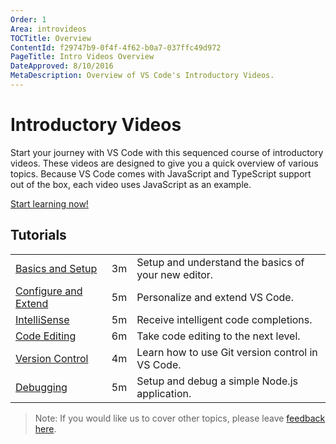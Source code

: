```yaml
---
Order: 1
Area: introvideos
TOCTitle: Overview
ContentId: f29747b9-0f4f-4f62-b0a7-037ffc49d972
PageTitle: Intro Videos Overview
DateApproved: 8/10/2016
MetaDescription: Overview of VS Code's Introductory Videos. 
---
```


# Introductory Videos

Start your journey with VS Code with this sequenced course of introductory videos. These videos are designed to give you a quick overview of various topics. Because VS Code comes with JavaScript and TypeScript support out of the box, each video uses JavaScript as an example. 

[Start learning now!](/docs/introvideos/basics)

## Tutorials

|              |  |  |
------------------------------------- | ------------- | --------------------------------
[Basics and Setup](/docs/introvideos/basics) | 3m | Setup and understand the basics of your new editor. 
[Configure and Extend](/docs/introvideos/configure) | 5m | Personalize and extend VS Code.
[IntelliSense](/docs/introvideos/intellisense) | 5m | Receive intelligent code completions. 
[Code Editing](/docs/introvideos/codeediting) | 6m | Take code editing to the next level. 
[Version Control](/docs/introvideos/versioncontrol) | 4m | Learn how to use Git version control in VS Code.
[Debugging](/docs/introvideos/debugging) | 5m | Setup and debug a simple Node.js application. 

> Note: If you would like us to cover other topics, please leave [feedback here](https://www.surveymonkey.com/r/H9W7K8J). 

